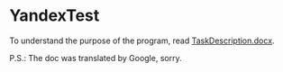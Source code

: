 # YandexTest

To understand the purpose of the program, read [TaskDescription.docx](/TaskDescription.docx).

P.S.: The doc was translated by Google, sorry.
